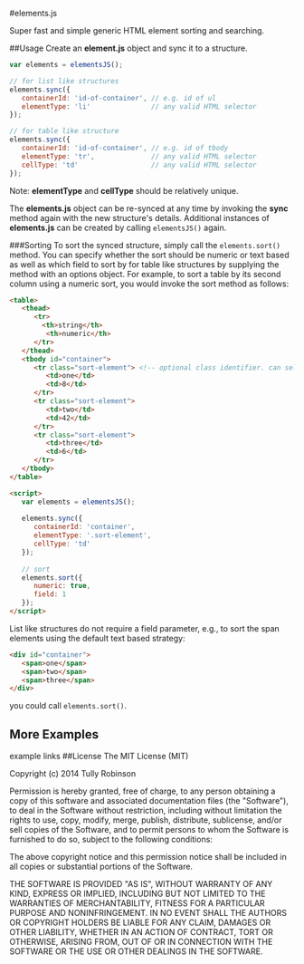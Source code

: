 #elements.js

Super fast and simple generic HTML element sorting and searching.

##Usage
Create an **element.js** object and sync it to a structure.

```javascript
var elements = elementsJS();

// for list like structures
elements.sync({
   containerId: 'id-of-container', // e.g. id of ul
   elementType: 'li'               // any valid HTML selector
});

// for table like structure
elements.sync({
   containerId: 'id-of-container', // e.g. id of tbody
   elementType: 'tr',              // any valid HTML selector
   cellType: 'td'                  // any valid HTML selector
});
```
Note: **elementType** and **cellType** should be relatively unique.

The **elements.js** object can be re-synced at any time by invoking the **sync** method again with the new structure's details. Additional instances of **elements.js** can be created by calling `elementsJS()` again.

###Sorting
To sort the synced structure, simply call the `elements.sort()` method. You can specify whether the sort should be numeric or text based as well as which field to sort by for table like structures by supplying the method with an options object. For example, to sort a table by its second column using a numeric sort, you would invoke the sort method as follows:
```html
<table>
   <thead>
      <tr>
        <th>string</th>
         <th>numeric</th>
      </tr>
   </thead>
   <tbody id="container">
      <tr class="sort-element"> <!-- optional class identifier. can select on tr if preffered -->
         <td>one</td>
         <td>8</td>
      </tr>
      <tr class="sort-element">
         <td>two</td>
         <td>42</td>
      </tr>
      <tr class="sort-element">
         <td>three</td>
         <td>6</td>
      </tr>
   </tbody>
</table>

<script>
   var elements = elementsJS();
    
   elements.sync({
      containerId: 'container',
      elementType: '.sort-element',
      cellType: 'td'
   });
   
   // sort
   elements.sort({
      numeric: true,
      field: 1
   });
</script>
```
List like structures do not require a field parameter, e.g., to sort the span elements using the default text based strategy:
```html
<div id="container">
   <span>one</span>
   <span>two</span>
   <span>three</span>
</div>
```
you could call `elements.sort()`.

## More Examples
example links
##License
The MIT License (MIT)

Copyright (c) 2014 Tully Robinson

Permission is hereby granted, free of charge, to any person obtaining a copy
of this software and associated documentation files (the "Software"), to deal
in the Software without restriction, including without limitation the rights
to use, copy, modify, merge, publish, distribute, sublicense, and/or sell
copies of the Software, and to permit persons to whom the Software is
furnished to do so, subject to the following conditions:

The above copyright notice and this permission notice shall be included in all
copies or substantial portions of the Software.

THE SOFTWARE IS PROVIDED "AS IS", WITHOUT WARRANTY OF ANY KIND, EXPRESS OR
IMPLIED, INCLUDING BUT NOT LIMITED TO THE WARRANTIES OF MERCHANTABILITY,
FITNESS FOR A PARTICULAR PURPOSE AND NONINFRINGEMENT. IN NO EVENT SHALL THE
AUTHORS OR COPYRIGHT HOLDERS BE LIABLE FOR ANY CLAIM, DAMAGES OR OTHER
LIABILITY, WHETHER IN AN ACTION OF CONTRACT, TORT OR OTHERWISE, ARISING FROM,
OUT OF OR IN CONNECTION WITH THE SOFTWARE OR THE USE OR OTHER DEALINGS IN THE
SOFTWARE.
